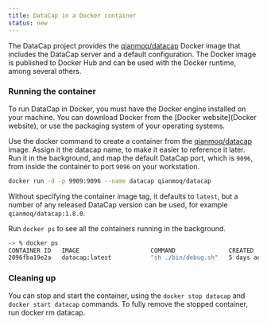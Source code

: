```yaml
---
title: DataCap in a Docker container
status: new
---
```


The DataCap project provides the [qianmoq/datacap](https://hub.docker.com/r/qianmoq/datacap) Docker image that includes the DataCap server and a default configuration. The Docker image is published to Docker Hub and can be used with the Docker runtime, among several others.

### Running the container

To run DataCap in Docker, you must have the Docker engine installed on your machine. You can download Docker from the [Docker website](Docker website), or use the packaging system of your operating systems.

Use the docker command to create a container from the [qianmoq/datacap](https://hub.docker.com/r/qianmoq/datacap) image. Assign it the datacap name, to make it easier to reference it later. Run it in the background, and map the default DataCap port, which is `9096`, from inside the container to port `9096` on your workstation.

```bash
docker run -d -p 9909:9096 --name datacap qianmoq/datacap
```

Without specifying the container image tag, it defaults to `latest`, but a number of any released DataCap version can be used, for example `qianmoq/datacap:1.8.0`.

Run `docker ps` to see all the containers running in the background.

```bash
-> % docker ps
CONTAINER ID   IMAGE                    COMMAND               CREATED      STATUS          PORTS                    NAMES
2096fba19e2a   datacap:latest           "sh ./bin/debug.sh"   5 days ago   Up 14 seconds   0.0.0.0:9909->9096/tcp   datacap
```

### Cleaning up

You can stop and start the container, using the `docker stop datacap` and `docker start datacap` commands. To fully remove the stopped container, run docker rm datacap.
